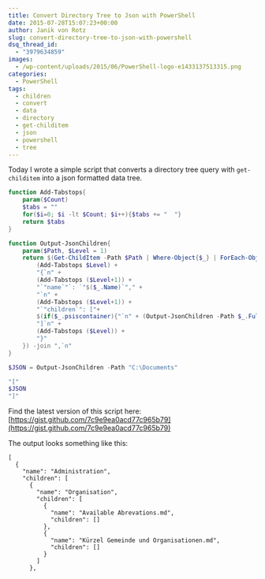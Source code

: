 ```yaml
---
title: Convert Directory Tree to Json with PowerShell
date: 2015-07-28T15:07:23+00:00
author: Janik von Rotz
slug: convert-directory-tree-to-json-with-powershell
dsq_thread_id:
  - "3979634859"
images:
  - /wp-content/uploads/2015/06/PowerShell-logo-e1433137513315.png
categories:
  - PowerShell
tags:
  - children
  - convert
  - data
  - directory
  - get-childitem
  - json
  - powershell
  - tree
---
```

Today I wrote a simple script that converts a directory tree query with `get-childitem` into a json formatted data tree.
<!--more-->
 
```powershell
function Add-Tabstops{
    param($Count)
    $tabs = ""
    for($i=0; $i -lt $Count; $i++){$tabs += "  "}
    return $tabs
}

function Output-JsonChildren{
    param($Path, $Level = 1)
    return $(Get-ChildItem -Path $Path | Where-Object{$_} | ForEach-Object{
        (Add-Tabstops $Level) +
        "{`n" + 
        (Add-Tabstops ($Level+1)) +
        "`"name`"`: `"$($_.Name)`"," + 
        "`n" +
        (Add-Tabstops ($Level+1)) + 
        "`"children`": ["+ 
        $(if($_.psiscontainer){"`n" + (Output-JsonChildren -Path $_.FullName -Level ($Level+2))+ "`n" + (Add-Tabstops ($Level+1))}) +
        "]`n" + 
        (Add-Tabstops ($Level)) +
        "}"
    }) -join ",`n"
}

$JSON = Output-JsonChildren -Path "C:\Documents"

"["
$JSON
"]"
```

Find the latest version of this script here: [https://gist.github.com/7c9e9ea0acd77c965b79](https://gist.github.com/7c9e9ea0acd77c965b79)

The output looks something like this:

```
[
  {
    "name": "Administration",
    "children": [
      {
        "name": "Organisation",
        "children": [
          {
            "name": "Available Abrevations.md",
            "children": []
          },
          {
            "name": "Kürzel Gemeinde und Organisationen.md",
            "children": []
          }
        ]
      },
```